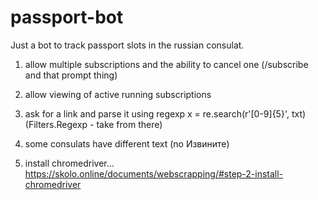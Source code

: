 # passport-bot
Just a bot to track passport slots in the russian consulat.



<!-- drill -->
1. allow multiple subscriptions and the ability to cancel one (/subscribe and that prompt thing)
2. allow viewing of active running subscriptions


1. ask for a link and parse it using regexp
x = re.search(r'[0-9]{5}', txt) (Filters.Regexp - take from there)
2. some consulats have different text (no Извините)
3. install chromedriver... https://skolo.online/documents/webscrapping/#step-2-install-chromedriver